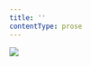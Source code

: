```yaml
---
title: ''
contentType: prose
---
```


<section>

![](../Images/obalka_blazni_z_hepteridy.jpg)

</section>
